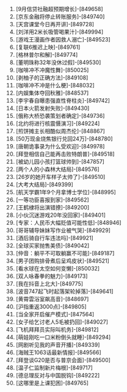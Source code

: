 
1. [9月信贷社融超预期增长]-[849658]
1. [京东金融将停止转账服务]-[849740]
1. [天宫课堂今日再开讲]-[849728]
1. [刘洋用2米长吸管喝果汁]-[849994]
1. [游戏王漫画作者因救人溺亡]-[849523]
1. [复联6推迟上映]-[849761]
1. [格林普尔和解]-[849774]
1. [董明珠称32年没休过假]-[849530]
1. [咖啡冲不冲魔性舞]-[850025]
1. [剥柚子的正确方法]-[849108]
1. [咖啡冲不冲是什么梗]-[848032]
1. [内娱集体夺回秋雅]-[848537]
1. [李宇春自曝患强直性脊柱炎]-[849742]
1. [日本火箭发射失败]-[849430]
1. [俄称大桥恐袭策划者确定]-[849736]
1. [北约将进行核震慑演习]-[849224]
1. [煎饼摊主长相酷似周杰伦]-[848867]
1. [50万现金烧焦银行兑回24万]-[848780]
1. [唐朝诡事录为什么受欢迎]-[849978]
1. [拜登相信自己能再击败特朗普]-[849518]
1. [被幼儿园小孩打篮球帅到]-[847857]
1. [两个人的小森林大结局]-[849576]
1. [26岁的她开车样子太帅了]-[849510]
1. [大考大结局]-[849399]
1. [航天学霸1年9个月拿博士学位]-[848995]
1. [一等功臣喜报到家]-[849562]
1. [王鹤棣将出演错撩]-[849200]
1. [小伙沉迷游戏20年没回家]-[849401]
1. [专家：人民币大幅贬值可能性低]-[848946]
1. [哥哥辅导妹妹写作业被气哭]-[849929]
1. [酒后骑自行车违法吗]-[849921]
1. [全球买家抛售美债]-[849042]
1. [仲音：躺平不可取躺赢不可能]-[849187]
1. [男子团购排骨煮后呈鸡皮状]-[849521]
1. [看水球在太空如何变懒]-[850032]
1. [双人咏春拳的魅力]-[849173]
1. [我在抖音上北大]-[849775]
1. [波音747起飞时起落架轮掉落]-[849641]
1. [黄霄雲浴室飙高音]-[848697]
1. [沪指重返3000点]-[849805]
1. [当全家开启催产模式]-[847564]
1. [女子给乞讨老人5毛被扔回]-[849027]
1. [飞机拜拜员实际叫机务]-[849812]
1. [萌娃刚吃一口米粉倒头就睡]-[849294]
1. [网剧听见我的声音开播]-[849339]
1. [海贼王1063话最新情报]-[849566]
1. [拜登谈G20是否与普京会面]-[849500]
1. [温子仁监制新片梅根]-[849717]
1. [德总理反对与中国脱钩]-[849222]
1. [这哪里是上课犯困]-[849765]